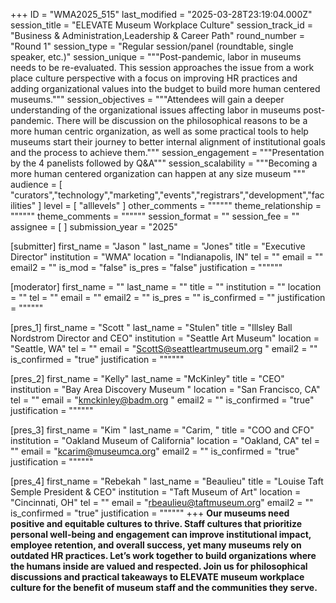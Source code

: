+++
ID = "WMA2025_515"
last_modified = "2025-03-28T23:19:04.000Z"
session_title = "ELEVATE Museum Workplace Culture"
session_track_id = "Business & Administration,Leadership & Career Path"
round_number = "Round 1"
session_type = "Regular session/panel (roundtable, single speaker, etc.)"
session_unique = """Post-pandemic, labor in museums needs to be re-evaluated. This session approaches the issue from a work place culture perspective with a focus on improving HR practices and adding organizational values into the budget to build more human centered museums."""
session_objectives = """Attendees will gain a deeper understanding of the organizational issues affecting labor in museums post-pandemic. There will be discussion on the philosophical reasons to be a more human centric organization, as well as some practical tools to help museums start their journey to better internal alignment of institutional goals and the process to achieve them."""
session_engagement = """Presentation by the 4 panelists followed by Q&A"""
session_scalability = """Becoming a more human centered organization can happen at any size museum
"""
audience = [ "curators","technology","marketing","events","registrars","development","facilities" ]
level = [ "alllevels" ]
other_comments = """"""
theme_relationship = """"""
theme_comments = """"""
session_format = ""
session_fee = ""
assignee = [  ]
submission_year = "2025"

[submitter]
first_name = "Jason "
last_name = "Jones"
title = "Executive Director"
institution = "WMA"
location = "Indianapolis, IN"
tel = ""
email = ""
email2 = ""
is_mod = "false"
is_pres = "false"
justification = """"""

[moderator]
first_name = ""
last_name = ""
title = ""
institution = ""
location = ""
tel = ""
email = ""
email2 = ""
is_pres = ""
is_confirmed = ""
justification = """"""

[pres_1]
first_name = "Scott "
last_name = "Stulen"
title = "Illsley Ball Nordstrom Director and CEO"
institution = "Seattle Art Museum"
location = "Seattle, WA"
tel = ""
email = "ScottS@seattleartmuseum.org "
email2 = ""
is_confirmed = "true"
justification = """"""

[pres_2]
first_name = "Kelly"
last_name = "McKinley"
title = "CEO"
institution = "Bay Area Discovery Museum "
location = "San Francisco, CA"
tel = ""
email = "kmckinley@badm.org "
email2 = ""
is_confirmed = "true"
justification = """"""

[pres_3]
first_name = "Kim "
last_name = "Carim, "
title = "COO and CFO"
institution = "Oakland Museum of California"
location = "Oakland, CA"
tel = ""
email = "kcarim@museumca.org"
email2 = ""
is_confirmed = "true"
justification = """"""

[pres_4]
first_name = "Rebekah "
last_name = "Beaulieu"
title = "Louise Taft Semple President & CEO"
institution = "Taft Museum of Art"
location = "Cincinnati, OH"
tel = ""
email = "rbeaulieu@taftmuseum.org"
email2 = ""
is_confirmed = "true"
justification = """"""
+++
**Our museums need positive and equitable cultures to thrive. Staff cultures that prioritize personal well-being and engagement can improve institutional impact, employee retention, and overall success, yet many museums rely on outdated HR practices. Let’s work together to build organizations where the humans inside are valued and respected. Join us for philosophical discussions and practical takeaways to ELEVATE museum workplace culture for the benefit of museum staff and the communities they serve.**
